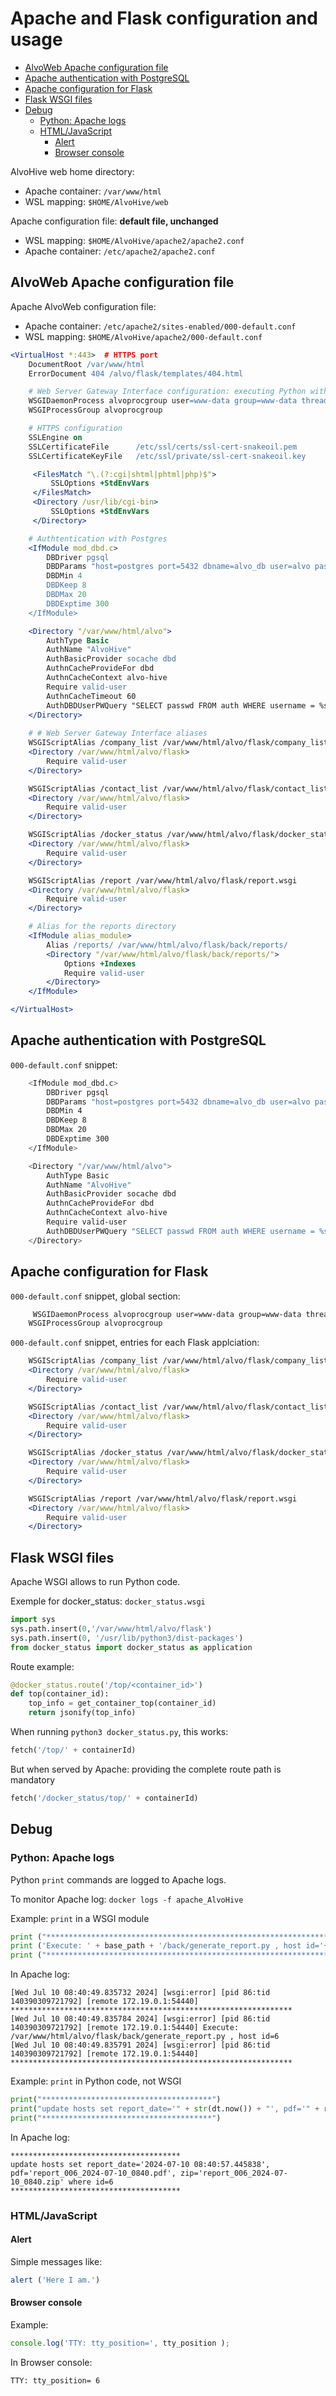 # Apache and Flask configuration and usage <!-- omit in toc -->

- [AlvoWeb Apache configuration file](#alvoweb-apache-configuration-file)
- [Apache authentication with PostgreSQL](#apache-authentication-with-postgresql)
- [Apache configuration for Flask](#apache-configuration-for-flask)
- [Flask WSGI files](#flask-wsgi-files)
- [Debug](#debug)
	- [Python: Apache logs](#python-apache-logs)
	- [HTML/JavaScript](#htmljavascript)
		- [Alert](#alert)
		- [Browser console](#browser-console)


AlvoHive web home directory: 
* Apache container: `/var/www/html`
* WSL mapping: `$HOME/AlvoHive/web`

Apache configuration file: **default file, unchanged**
* WSL mapping: `$HOME/AlvoHive/apache2/apache2.conf`
* Apache container: `/etc/apache2/apache2.conf`

## AlvoWeb Apache configuration file
Apache AlvoWeb configuration file:
* Apache container: `/etc/apache2/sites-enabled/000-default.conf`
* WSL mapping: `$HOME/AlvoHive/apache2/000-default.conf`

```apache
<VirtualHost *:443>  # HTTPS port
    DocumentRoot /var/www/html
    ErrorDocument 404 /alvo/flask/templates/404.html 

    # Web Server Gateway Interface configuration: executing Python with Apache
    WSGIDaemonProcess alvoprocgroup user=www-data group=www-data threads=5 python-home=/var/www/html/alvo/flask/flask-venv
    WSGIProcessGroup alvoprocgroup

    # HTTPS configuration
    SSLEngine on
    SSLCertificateFile      /etc/ssl/certs/ssl-cert-snakeoil.pem
    SSLCertificateKeyFile   /etc/ssl/private/ssl-cert-snakeoil.key

     <FilesMatch "\.(?:cgi|shtml|phtml|php)$">
         SSLOptions +StdEnvVars
     </FilesMatch>
     <Directory /usr/lib/cgi-bin>
         SSLOptions +StdEnvVars
     </Directory>

    # Authtentication with Postgres
    <IfModule mod_dbd.c>
        DBDriver pgsql
        DBDParams "host=postgres port=5432 dbname=alvo_db user=alvo password=alvo"
        DBDMin 4
        DBDKeep 8
        DBDMax 20
        DBDExptime 300
    </IfModule>

    <Directory "/var/www/html/alvo">
        AuthType Basic
        AuthName "AlvoHive"
        AuthBasicProvider socache dbd
        AuthnCacheProvideFor dbd
        AuthnCacheContext alvo-hive
        Require valid-user
        AuthnCacheTimeout 60
        AuthDBDUserPWQuery "SELECT passwd FROM auth WHERE username = %s"
    </Directory>
    
    # # Web Server Gateway Interface aliases
    WSGIScriptAlias /company_list /var/www/html/alvo/flask/company_list.wsgi
    <Directory /var/www/html/alvo/flask>
        Require valid-user
    </Directory>

    WSGIScriptAlias /contact_list /var/www/html/alvo/flask/contact_list.wsgi
    <Directory /var/www/html/alvo/flask>
        Require valid-user
    </Directory>

    WSGIScriptAlias /docker_status /var/www/html/alvo/flask/docker_status.wsgi
    <Directory /var/www/html/alvo/flask>
        Require valid-user
    </Directory>

    WSGIScriptAlias /report /var/www/html/alvo/flask/report.wsgi
    <Directory /var/www/html/alvo/flask>
        Require valid-user
    </Directory>

    # Alias for the reports directory
    <IfModule alias_module>
        Alias /reports/ /var/www/html/alvo/flask/back/reports/
        <Directory "/var/www/html/alvo/flask/back/reports/">
            Options +Indexes
            Require valid-user
        </Directory>
    </IfModule>

</VirtualHost>

```

## Apache authentication with PostgreSQL

`000-default.conf` snippet:
```bash
    <IfModule mod_dbd.c>
        DBDriver pgsql
        DBDParams "host=postgres port=5432 dbname=alvo_db user=alvo password=alvo"
        DBDMin 4
        DBDKeep 8
        DBDMax 20
        DBDExptime 300
    </IfModule>

    <Directory "/var/www/html/alvo">
        AuthType Basic
        AuthName "AlvoHive"
        AuthBasicProvider socache dbd
        AuthnCacheProvideFor dbd
        AuthnCacheContext alvo-hive
        Require valid-user
        AuthDBDUserPWQuery "SELECT passwd FROM auth WHERE username = %s"
    </Directory>
```

## Apache configuration for Flask

`000-default.conf` snippet, global section:
```bash
     WSGIDaemonProcess alvoprocgroup user=www-data group=www-data threads=5 python-home=/var/www/html/alvo/flask/flask-venv
    WSGIProcessGroup alvoprocgroup
```

`000-default.conf` snippet, entries for each Flask applciation:
```apache
    WSGIScriptAlias /company_list /var/www/html/alvo/flask/company_list.wsgi
    <Directory /var/www/html/alvo/flask>
        Require valid-user
    </Directory>

    WSGIScriptAlias /contact_list /var/www/html/alvo/flask/contact_list.wsgi
    <Directory /var/www/html/alvo/flask>
        Require valid-user
    </Directory>

    WSGIScriptAlias /docker_status /var/www/html/alvo/flask/docker_status.wsgi
    <Directory /var/www/html/alvo/flask>
        Require valid-user
    </Directory>

    WSGIScriptAlias /report /var/www/html/alvo/flask/report.wsgi
    <Directory /var/www/html/alvo/flask>
        Require valid-user
    </Directory>
```

## Flask WSGI files
Apache WSGI allows to run Python code.

Exemple for docker_status: `docker_status.wsgi`
```python
import sys
sys.path.insert(0,'/var/www/html/alvo/flask')
sys.path.insert(0, '/usr/lib/python3/dist-packages')
from docker_status import docker_status as application
```

Route example:
```python
@docker_status.route('/top/<container_id>')
def top(container_id):
    top_info = get_container_top(container_id)
    return jsonify(top_info)
```

When running `python3 docker_status.py`, this works:
```python
fetch('/top/' + containerId)
```

But when served by Apache: providing the complete route path is mandatory
```python
fetch('/docker_status/top/' + containerId)
```

## Debug

### Python: Apache logs
	
Python `print` commands are logged to Apache logs.

To monitor Apache log: `docker logs -f apache_AlvoHive`

Example: `print` in a WSGI module
``` python
print ("***************************************************************")
print ('Execute: ' + base_path + '/back/generate_report.py , host id='+row_value)
print ("***************************************************************") 
```

In Apache log:
```
[Wed Jul 10 08:40:49.835732 2024] [wsgi:error] [pid 86:tid 140390309721792] [remote 172.19.0.1:54440] ***************************************************************
[Wed Jul 10 08:40:49.835784 2024] [wsgi:error] [pid 86:tid 140390309721792] [remote 172.19.0.1:54440] Execute: /var/www/html/alvo/flask/back/generate_report.py , host id=6
[Wed Jul 10 08:40:49.835791 2024] [wsgi:error] [pid 86:tid 140390309721792] [remote 172.19.0.1:54440] *************************************************************** 
```

Example: `print` in Python code, not WSGI
``` python
print("**************************************")
print("update hosts set report_date='" + str(dt.now()) + "', pdf='" + report_name + ".pdf', zip='" + report_name + ".zip' where id=" + str(host_id))
print("**************************************")
```
In Apache log:
``` postgres
**************************************
update hosts set report_date='2024-07-10 08:40:57.445838', pdf='report_006_2024-07-10_0840.pdf', zip='report_006_2024-07-10_0840.zip' where id=6
**************************************
```

### HTML/JavaScript
	
#### Alert

Simple messages like:
``` JavaScript
alert ('Here I am.')
```

#### Browser console

Example:

``` JavaScript
console.log('TTY: tty_position=', tty_position );
```

In Browser console:
```
TTY: tty_position= 6
```
